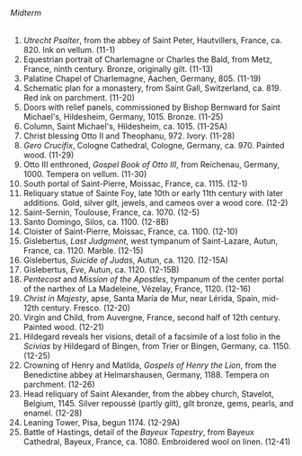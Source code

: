###### Midterm
1. _Utrecht Psalter_, from the abbey of Saint Peter, Hautvillers, France, ca. 820. Ink on vellum. (11-1)
2. Equestrian portrait of Charlemagne or Charles the Bald, from Metz, France, ninth century. Bronze, originally gilt. (11-13)
3. Palatine Chapel of Charlemagne, Aachen, Germany, 805. (11-19)
4. Schematic plan for a monastery, from Saint Gall, Switzerland, ca. 819. Red ink on parchment. (11-20)
5. Doors with relief panels, commissioned by Bishop Bernward for Saint Michael's, Hildesheim, Germany, 1015. Bronze. (11-25)
6. Column, Saint Michael's, Hildesheim, ca. 1015. (11-25A)
7. Christ blessing Otto II and Theophanu, 972. Ivory. (11-28)
8. _Gero Crucifix_, Cologne Cathedral, Cologne, Germany, ca. 970. Painted wood. (11-29)
9. Otto III enthroned, _Gospel Book of Otto III_, from Reichenau, Germany, 1000. Tempera on vellum. (11-30)
10. South portal of Saint-Pierre, Moissac, France, ca. 1115. (12-1)
11. Reliquary statue of Sainte Foy, late 10th or early 11th century with later additions. Gold, silver gilt, jewels, and cameos over a wood core. (12-2)
12. Saint-Sernin, Toulouse, France, ca. 1070. (12-5)
13. Santo Domingo, Silos, ca. 1100. (12-8B)
14. Cloister of Saint-Pierre, Moissac, France, ca. 1100. (12-10)
15. Gislebertus, _Last Judgment_, west tympanum of Saint-Lazare, Autun, France, ca. 1120. Marble. (12-15)
16. Gislebertus, _Suicide of Judas_, Autun, ca. 1120. (12-15A)
17. Gislebertus, _Eve_, Autun, ca. 1120. (12-15B)
18. _Pentecost_ and _Mission of the Apostles_, tympanum of the center portal of the narthex of La Madeleine, Vézelay, France, 1120. (12-16)
19. _Christ in Majesty_, apse, Santa María de Mur, near Lérida, Spain, mid-12th century. Fresco. (12-20)
20. Virgin and Child, from Auvergne, France, second half of 12th century. Painted wood. (12-21)
21. Hildegard reveals her visions, detail of a facsimile of a lost folio in the _Scivias_ by Hildegard of Bingen, from Trier or Bingen, Germany, ca. 1150. (12-25)
22. Crowning of Henry and Matilda, _Gospels of Henry the Lion_, from the Benedictine abbey at Helmarshausen, Germany, 1188. Tempera on parchment. (12-26)
23. Head reliquary of Saint Alexander, from the abbey church, Stavelot, Belgium, 1145. Silver repoussé (partly gilt), gilt bronze, gems, pearls, and enamel. (12-28)
24. Leaning Tower, Pisa, begun 1174. (12-29A)
25. Battle of Hastings, detail of the _Bayeux Tapestry_, from Bayeux Cathedral, Bayeux, France, ca. 1080. Embroidered wool on linen. (12-41)
